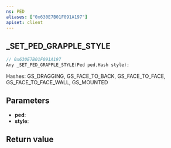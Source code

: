 ```yaml
---
ns: PED
aliases: ["0x630E7B01F091A197"]
apiset: client
---
```

## _SET_PED_GRAPPLE_STYLE

```c
// 0x630E7B01F091A197
Any _SET_PED_GRAPPLE_STYLE(Ped ped,Hash style);
```

Hashes: GS_DRAGGING, GS_FACE_TO_BACK, GS_FACE_TO_FACE, GS_FACE_TO_FACE_WALL, GS_MOUNTED

## Parameters
* **ped**:
* **style**:

## Return value